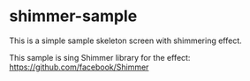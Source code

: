 # shimmer-sample

This is a simple sample skeleton screen with shimmering effect.

This sample is sing Shimmer library for the effect: https://github.com/facebook/Shimmer
